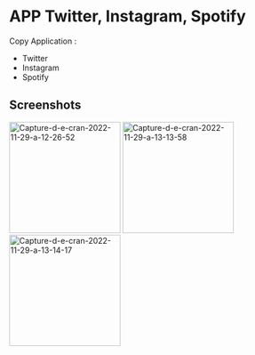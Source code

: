 # APP Twitter, Instagram, Spotify

Copy Application :

- Twitter
- Instagram
- Spotify

## Screenshots
<p>
<img width="200" alt="Capture-d-e-cran-2022-11-29-a-12-26-52" src="https://user-images.githubusercontent.com/113344743/205341332-b1068a43-f48c-4fb5-b557-df77f3871e94.png">
<img width="200" alt="Capture-d-e-cran-2022-11-29-a-13-13-58" src="https://user-images.githubusercontent.com/113344743/205341610-81879599-8fe3-45a8-b8d0-852a5fa57c2d.png">
<img width="200" alt="Capture-d-e-cran-2022-11-29-a-13-14-17" src="https://user-images.githubusercontent.com/113344743/205341673-e4484372-de9e-4f6b-854f-d3869b454014.png">
</p>
